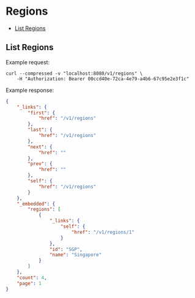 # Regions

* [List Regions](#list-regions)

## List Regions

Example request:

```
curl --compressed -v "localhost:8080/v1/regions" \
	-H "Authorization: Bearer 00ccd40e-72ca-4e79-a4b6-67c95e2e3f1c"
```

Example response:

```json
{
	"_links": {
		"first": {
			"href": "/v1/regions"
		},
		"last": {
			"href": "/v1/regions"
		},
		"next": {
			"href": ""
		},
		"prev": {
			"href": ""
		},
		"self": {
			"href": "/v1/regions"
		}
	},
	"_embedded": {
		"regions": [
			{
				"_links": {
					"self": {
						"href": "/v1/regions/1"
					}
				},
				"id": "SGP",
				"name": "Singapore"
			}
		]
	},
	"count": 4,
	"page": 1
}
```
